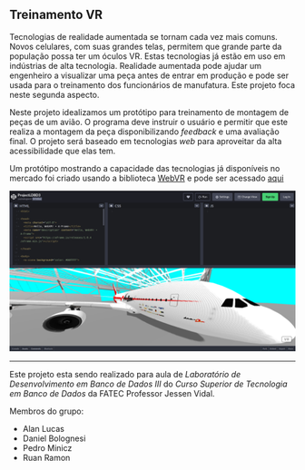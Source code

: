 ## Treinamento VR

Tecnologias de realidade aumentada se tornam cada vez mais comuns. Novos celulares, com suas grandes telas, permitem que grande parte da população possa ter um óculos VR. Estas tecnologias já estão em uso em indústrias de alta tecnologia. Realidade aumentada pode ajudar um engenheiro a visualizar uma peça antes de entrar em produção e pode ser usada para o treinamento dos funcionários de manufatura. Este projeto foca neste segunda aspecto.

Neste projeto idealizamos um protótipo para treinamento de montagem de peças de um avião. O programa deve instruir o usuário e permitir que este realiza a montagem da peça disponibilizando _feedback_ e uma avaliação final. O projeto será baseado em tecnologias _web_ para aproveitar da alta acessibilidade que elas tem.

Um protótipo mostrando a capacidade das tecnologias já disponíveis no mercado foi criado usando a biblioteca [WebVR][1] e pode ser acessado [aqui][2]

![Captura de tela.](screenshot.png "Visualização 3D de avião em hangar usando WebVR.")

---

Este projeto esta sendo realizado para aula de _Laboratório de Desenvolvimento em Banco de Dados III_ do _Curso Superior de Tecnologia em Banco de Dados_ da FATEC Professor Jessen Vidal.

Membros do grupo:
- Alan Lucas
- Daniel Bolognesi
- Pedro Minicz
- Ruan Ramon

[1]: https://webvr.info/
[2]: https://codepen.io/Medlinn/pen/WNvXjoE
